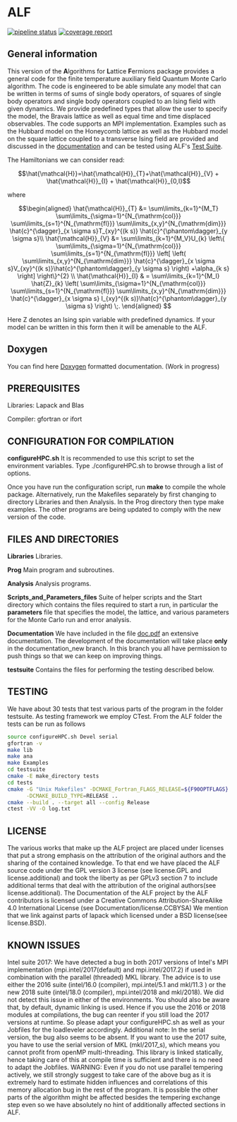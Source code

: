 # ALF #
[![pipeline status](https://git.physik.uni-wuerzburg.de/fassaad/General_QMCT_code/badges/master/pipeline.svg)](https://git.physik.uni-wuerzburg.de/fassaad/General_QMCT_code/commits/master)
[![coverage report](https://git.physik.uni-wuerzburg.de/fassaad/General_QMCT_code/badges/master/coverage.svg)](https://git.physik.uni-wuerzburg.de/fassaad/General_QMCT_code/commits/master)
## General information ##
This version of the **A**lgorithms for **L**attice **F**ermions package provides a general code for the finite temperature auxiliary field Quantum Monte Carlo algorithm.       The code  is engineered to  be able simulate any model that can be written in terms of  sums of single body operators, of squares of single body operators and single body operators coupled to an Ising field with  given dynamics. We  provide predefined types that allow  the user to specify the model, the  Bravais lattice  as well as equal time and time displaced observables.     The code supports an MPI implementation.   Examples such as the Hubbard model on the Honeycomb lattice  as well as the Hubbard model  on the square lattice coupled to a transverse Ising field are  provided and discussed in the [documentation](https://git.physik.uni-wuerzburg.de/fassaad/General_QMCT_code/blob/master/Documentation/doc.pdf) and can be tested using ALF's [Test Suite](https://git.physik.uni-wuerzburg.de/fassaad/Testsuite_General_QMCT_code).

The Hamiltonians we can consider read:
```math
\hat{\mathcal{H}}=\hat{\mathcal{H}}_{T}+\hat{\mathcal{H}}_{V} +  \hat{\mathcal{H}}_{I} +   \hat{\mathcal{H}}_{0,I}
```
where
```math
\begin{aligned}
\hat{\mathcal{H}}_{T}
&=
\sum\limits_{k=1}^{M_T}
\sum\limits_{\sigma=1}^{N_{\mathrm{col}}}
\sum\limits_{s=1}^{N_{\mathrm{fl}}}
\sum\limits_{x,y}^{N_{\mathrm{dim}}}
\hat{c}^{\dagger}_{x \sigma   s}T_{xy}^{(k s)} \hat{c}^{\phantom\dagger}_{y \sigma s}\\
\hat{\mathcal{H}}_{V}
&=
\sum\limits_{k=1}^{M_V}U_{k}
\left\{
\sum\limits_{\sigma=1}^{N_{\mathrm{col}}}
\sum\limits_{s=1}^{N_{\mathrm{fl}}}
\left[
\left(
\sum\limits_{x,y}^{N_{\mathrm{dim}}}
\hat{c}^{\dagger}_{x \sigma s}V_{xy}^{(k s)}\hat{c}^{\phantom\dagger}_{y \sigma s}
\right)
+\alpha_{k s}
\right]
\right\}^{2} \\
\hat{\mathcal{H}}_{I}
& = 
\sum\limits_{k=1}^{M_I} \hat{Z}_{k}
\left(
\sum\limits_{\sigma=1}^{N_{\mathrm{col}}}
\sum\limits_{s=1}^{N_{\mathrm{fl}}}
\sum\limits_{x,y}^{N_{\mathrm{dim}}}
\hat{c}^{\dagger}_{x \sigma s} I_{xy}^{(k s)}\hat{c}^{\phantom\dagger}_{y \sigma s}
\right) 
\;.
\end{aligned}

```

Here Z denotes an Ising spin variable with predefined dynamics. If your model can be written in this form then it will be amenable to the ALF. 

## Doxygen ##

You can find here [Doxygen](https://pawn.physik.uni-wuerzburg.de/~assaad/Doxygen_Docu/ALF/html/index.html)  formatted documentation. (Work in progress)

## PREREQUISITES ##

Libraries: Lapack and Blas

Compiler: gfortran or ifort 


## CONFIGURATION FOR COMPILATION ##

**configureHPC.sh**  It is recommended to use this script to set the environment variables. Type ./configureHPC.sh to  browse through a list of options.

Once you have run the configuration script, run **make** to compile the whole package. Alternatively, run the Makefiles separately by first changing to directory Libraries and then Analysis. In the Prog directory then type make examples.   The other programs are being updated to comply with the new version of the code.

## FILES AND DIRECTORIES ##

**Libraries**   Libraries.

**Prog**   Main program and subroutines.

**Analysis**   Analysis programs. 

**Scripts_and_Parameters_files**  Suite of helper scripts and the Start directory which contains the files required to start a run, in particular  the **parameters** file that specifies the model, the lattice, and various parameters for the Monte Carlo run and  error analysis. 

**Documentation**   We have included in the file  [doc.pdf](https://git.physik.uni-wuerzburg.de/fassaad/General_QMCT_code/blob/master/Documentation/doc.pdf)   an extensive documentation. The development of the documentation will take place **only** in the documentation_new branch. In this branch you all have permission to push things so that we can keep on improving  things. 

**testsuite**   Contains the files for performing the testing described below.

## TESTING ##

We have about 30 tests that test various parts of the program in the folder testsuite.
As testing framework we employ CTest.
From the ALF folder the tests can be run as follows
```bash
source configureHPC.sh Devel serial
gfortran -v
make lib
make ana
make Examples
cd testsuite
cmake -E make_directory tests
cd tests
cmake -G "Unix Makefiles" -DCMAKE_Fortran_FLAGS_RELEASE=${F90OPTFLAGS} \
      -DCMAKE_BUILD_TYPE=RELEASE ..
cmake --build . --target all --config Release
ctest -VV -O log.txt
```


## LICENSE ##
The various works that make up the ALF project are placed under licenses that put
a strong emphasis on the attribution of the original authors and the sharing of the contained knowledge.
To that end we have placed the ALF source code under the GPL version 3 license (see license.GPL and license.additional)
and took the liberty as per GPLv3 section 7 to include additional terms that deal with the attribution
of the original authors(see license.additional).
The Documentation of the ALF project by the ALF contributors is licensed under a Creative Commons Attribution-ShareAlike 4.0 International License (see Documentation/license.CCBYSA)
We mention that we link against parts of lapack which licensed under a BSD license(see license.BSD).

## KNOWN ISSUES ##

Intel suite 2017: We have detected a bug in both 2017 versions of Intel's MPI implementation (mpi.intel/2017(default) 
and mpi.intel/2017.2) if used in combination with the parallel (threaded) MKL library. The advice is to 
use either the 2016 suite (intel/16.0 (compiler), mpi.intel/5.1 and mkl/11.3 ) or the new 2018 suite 
(intel/18.0 (compiler), mpi.intel/2018 and mkl/2018). We did not detect this issue in either of the environments. 
You should also be aware that, by default, dynamic linking is used. Hence if you use the 2016 or 2018 modules 
at compilations, the bug can reenter if you still load the 2017 versions at runtime. So please adapt your
configureHPC.sh as well as your Jobfiles for the loadleveler accordingly.
Additional note: In the serial version, the bug also seems to be absent. 
If you want to use the 2017 suite, you have to use the serial version of MKL (mkl/2017_s), which means you 
cannot profit from openMP multi-threading. This library is linked statically, hence taking care of this at 
compile time is sufficient and there is no need to adapt the Jobfiles.
WARNING: Even if you do not use parallel tempering actively, we still strongly suggest to take care of 
the above bug as it is extremely hard to estimate hidden influences and correlations of this memory 
allocation bug in the rest of the program. It is possible the other parts of the algorithm might be 
affected besides the tempering exchange step even so we have absolutely no hint of additionally 
affected sections in ALF.


    

